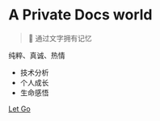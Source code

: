 <!-- _coverpage.md -->

# A Private **D**ocs world

> 💪 通过文字拥有记忆

 纯粹、真诚、热情
- 技术分析
- 个人成长
- 生命感悟


[Let Go](/README.md)